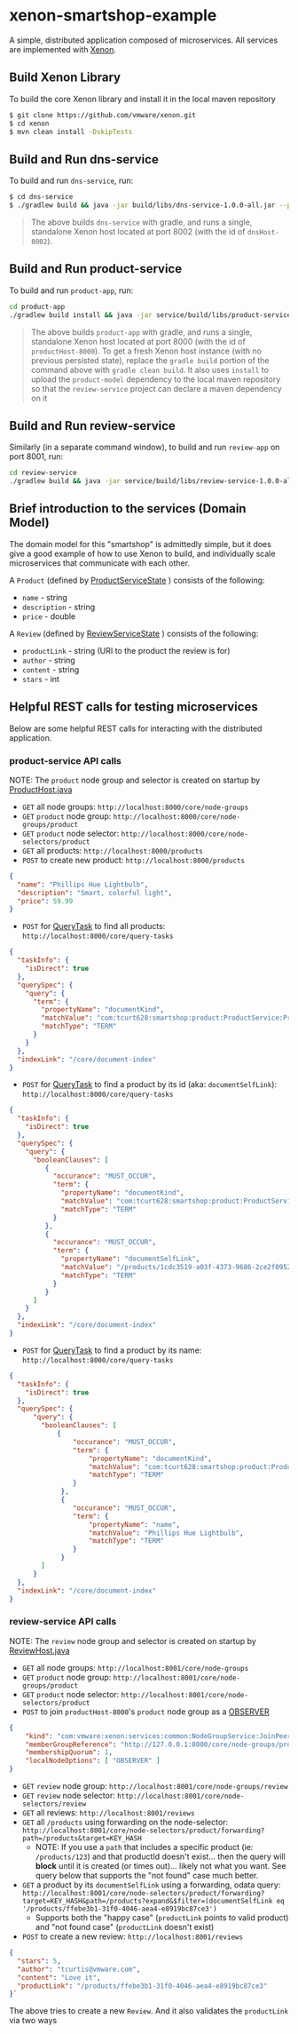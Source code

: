 # xenon-smartshop-example

A simple, distributed application composed of microservices. All services are implemented with [Xenon](https://github.com/vmware/xenon/).

## Build Xenon Library

To build the core Xenon library and install it in the local maven repository
```bash
$ git clone https://github.com/vmware/xenon.git
$ cd xenon
$ mvn clean install -DskipTests
```

## Build and Run dns-service

To build and run `dns-service`, run:
```bash
$ cd dns-service
$ ./gradlew build && java -jar build/libs/dns-service-1.0.0-all.jar --port=8002 --id=dnsHost-8002 --sandbox=build/tmp/xenon
```

> The above builds `dns-service` with gradle, and runs a single, standalone Xenon host located at port 8002 (with the id of `dnsHost-8002`). 

## Build and Run product-service

To build and run `product-app`, run:
```bash
cd product-app
./gradlew build install && java -jar service/build/libs/product-service-1.0.0-all.jar --port=8000 --id=productHost-8000 --sandbox=service/build/tmp/xenon
```

> The above builds `product-app` with gradle, and runs a single, standalone Xenon host located at port 8000 (with the id of `productHost-8000`). To get a fresh Xenon host instance (with no previous persisted state), replace the `gradle build` portion of the command above with `gradle clean build`.
> It also uses `install` to upload the `product-model` dependency to the local maven repository so that the `review-service` project can declare a maven dependency on it

## Build and Run review-service
Similarly (in a separate command window), to build and run `review-app` on port 8001, run:

```bash
cd review-service
./gradlew build && java -jar service/build/libs/review-service-1.0.0-all.jar --port=8001 --id=reviewHost-8001 --sandbox=service/build/tmp/xenon
```

## Brief introduction to the services (Domain Model)
The domain model for this "smartshop" is admittedly simple, but it does give a good example of how to use Xenon to build, and individually scale microservices that communicate with each other.

A `Product` (defined by [ProductServiceState](./product-service/src/main/java/com/tcurt628/smartshop/product/ProductService.java#L27) ) consists of the following:
* `name` - string
* `description` - string
* `price` - double

A `Review` (defined by [ReviewServiceState](./review-service/src/main/java/com/tcurt628/smartshop/review/ReviewService.java#L35) ) consists of the following:
* `productLink` - string (URI to the product the review is for)
* `author` - string
* `content` - string
* `stars` - int

## Helpful REST calls for testing microservices
Below are some helpful REST calls for interacting with the distributed application.

### product-service API calls

NOTE: The `product` node group and selector is created on startup by [ProductHost.java](./product-service/src/main/java/com/tcurt628/smartshop/product/ProductHost.java#L40)

* `GET` all node groups: `http://localhost:8000/core/node-groups`
* `GET` `product` node group: `http://localhost:8000/core/node-groups/product`
* `GET` `product` node selector: `http://localhost:8000/core/node-selectors/product`
* `GET` all products: `http://localhost:8000/products`
* `POST` to create new product: `http://localhost:8000/products`
```json
{
  "name": "Phillips Hue Lightbulb",
  "description": "Smart, colorful light",
  "price": 59.99
}
```
* `POST` for [QueryTask](https://github.com/vmware/xenon/wiki/Introduction-to-Service-Queries) to find all products: `http://localhost:8000/core/query-tasks`
```json
{
  "taskInfo": {
    "isDirect": true
  },
  "querySpec": {
    "query": {
      "term": {
        "propertyName": "documentKind",
        "matchValue": "com:tcurt628:smartshop:product:ProductService:ProductServiceState",
        "matchType": "TERM"
      }
    }
  },
  "indexLink": "/core/document-index"
}
```
* `POST` for [QueryTask](https://github.com/vmware/xenon/wiki/Introduction-to-Service-Queries) to find a product by its id (aka: `documentSelfLink`): `http://localhost:8000/core/query-tasks`
```json
{
  "taskInfo": {
    "isDirect": true
  },
  "querySpec": {
    "query": {
      "booleanClauses": [
         {
           "occurance": "MUST_OCCUR",
           "term": {
             "propertyName": "documentKind",
             "matchValue": "com:tcurt628:smartshop:product:ProductService:ProductServiceState",
             "matchType": "TERM"
           }
         },
         {
           "occurance": "MUST_OCCUR",
           "term": {
             "propertyName": "documentSelfLink",
             "matchValue": "/products/1cdc3519-a03f-4373-9686-2ce2f0952a0d",
             "matchType": "TERM"
           }
         }
      ]
    }
  },
  "indexLink": "/core/document-index"
}
```
* `POST` for [QueryTask](https://github.com/vmware/xenon/wiki/Introduction-to-Service-Queries) to find a product by its name: `http://localhost:8000/core/query-tasks`
```json
{
  "taskInfo": {
    "isDirect": true
  },
  "querySpec": {
      "query": {
        "booleanClauses": [
            {
                "occurance": "MUST_OCCUR",
                "term": {
                    "propertyName": "documentKind",
                    "matchValue": "com:tcurt628:smartshop:product:ProductService:ProductServiceState",
                    "matchType": "TERM"
                }
             },
             {
                "occurance": "MUST_OCCUR",
                "term": {
                    "propertyName": "name",
                    "matchValue": "Phillips Hue Lightbulb",
                    "matchType": "TERM"
                }
             }
        ]
      }
  },
  "indexLink": "/core/document-index"
}
```

### review-service API calls

NOTE: The `review` node group and selector is created on startup by [ReviewHost.java](review-service/src/main/java/com/tcurt628/smartshop/review/ReviewHost.java#L41)

* `GET` all node groups: `http://localhost:8001/core/node-groups`
* `GET` `product` node group: `http://localhost:8001/core/node-groups/product`
* `GET` `product` node selector: `http://localhost:8001/core/node-selectors/product`
* `POST` to join `productHost-8000`'s `product` node group as a [OBSERVER](https://github.com/vmware/xenon/wiki/NodeGroupService#node-options)
```json
{
    "kind": "com:vmware:xenon:services:common:NodeGroupService:JoinPeerRequest",
    "memberGroupReference": "http://127.0.0.1:8000/core/node-groups/product",
    "membershipQuorum": 1,
    "localNodeOptions": [ "OBSERVER" ]
}
```
* `GET` `review` node group: `http://localhost:8001/core/node-groups/review`
* `GET` `review` node selector: `http://localhost:8001/core/node-selectors/review`
* `GET` all reviews: `http://localhost:8001/reviews`
* `GET` all `/products` using forwarding on the node-selector: `http://localhost:8001/core/node-selectors/product/forwarding?path=/products&target=KEY_HASH`
  * NOTE: If you use a `path` that includes a specific product (ie: `/products/123`) and that productId doesn't exist... then the query will **block** until it is created (or times out)... likely not what you want. See query below that supports the "not found" case much better.
* `GET` a product by its `documentSelfLink` using a forwarding, odata query: `http://localhost:8001/core/node-selectors/product/forwarding?target=KEY_HASH&path=/products?expand&$filter=(documentSelfLink eq '/products/ffebe3b1-31f0-4046-aea4-e8919bc87ce3')`
  * Supports both the "happy case" (`productLink` points to valid product) and "not found case" (`productLink` doesn't exist)
* `POST` to create a new review: `http://localhost:8001/reviews`
```json
{
  "stars": 5,
  "author": "tcurtis@vmware.com",
  "content": "Love it",
  "productLink": "/products/ffebe3b1-31f0-4046-aea4-e8919bc87ce3"
}`
```
The above tries to create a new `Review`. And it also validates the `productLink` via two ways

